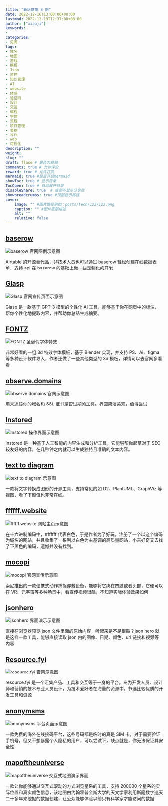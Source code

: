 ```yaml
---
title: "新玩意第 8 期"
date: 2022-12-16T13:00:00+08:00
lastmod: 2022-12-19T12:37:00+08:00
author: ["xiaoji"]
keywords: 
- 
categories: 
- 见闻
tags:
- 域名
- 地图
- 游戏
- 模板
- Json
- 监控
- 知识管理
- AI
- website
- 体感
- 验证码
- 设计
- 交互
- 编程
- 字体
- 流程
- 项目管理
- 表格
- 写作
- web
- 可视化
description: ""
weight:
slug: ""
draft: flase # 是否为草稿
comments: true # 允许评论
reward: true # 允许打赏
mermaid: true #是否开启mermaid
showToc: true # 显示目录
TocOpen: true # 自动展开目录
disableShare: true  # 底部不显示分享栏
showbreadcrumbs: true #顶部显示路径
cover:
    image: "" #图片路径例如：posts/tech/123/123.png
    caption: "" #图片底部描述
    alt: ""
    relative: false
---
```


## [baserow](https://baserow.io/)
![baserow 官网图例示意图](baserow%20%E5%AE%98%E7%BD%91%E5%9B%BE%E4%BE%8B%E7%A4%BA%E6%84%8F%E5%9B%BE.png)

Airtable 的开源替代品，非技术人员也可以通过 baserow 轻松创建在线数据表单，支持 api 在  baserow 的基础上做一些定制化的开发

## [Glasp](https://glasp.co/ai-summary)
![Glasp 官网宣传页面示意图](Glasp%20%E5%AE%98%E7%BD%91%E5%AE%A3%E4%BC%A0%E9%A1%B5%E9%9D%A2%E7%A4%BA%E6%84%8F%E5%9B%BE.png)

Glasp 是一款基于 GPT-3 模型的个性化 AI 工具，能够基于你在网页中的标注，帮你个性化地提取内容，并帮助你总结生成摘要。

## [FONTZ](https://fontz.design/)
![FONTZ 圣诞假字体特效](FONTZ%20%E5%9C%A3%E8%AF%9E%E5%81%87%E5%AD%97%E4%BD%93%E7%89%B9%E6%95%88.png)

非常好看的一组 3d 特效字体模板，基于 Blender 实现，并支持 PS、Ai、figma 等多种设计软件导入，作者还做了一些其他类型的 3d 模板，详情可以去官网多看看

## [observe.domains](https://observe.domains/)
![observe.domains 官网示意图](observe.domains%20%E5%AE%98%E7%BD%91%E7%A4%BA%E6%84%8F%E5%9B%BE.png)

用来追踪你的域名和 SSL 证书是否过期的工具。界面简洁美观，值得尝试

## [Instored](https://instoried.com/)
![Instored 操作界面示意图](Instored%20%E6%93%8D%E4%BD%9C%E7%95%8C%E9%9D%A2%E7%A4%BA%E6%84%8F%E5%9B%BE.png)

Instored 是一种基于人工智能的内容生成和分析工具，它能够帮你起草对于 SEO 较友好的内容，在几秒钟之内就可以生成独特且准确的文本内容。

## [text to diagram](https://text-to-diagram.com/)
![text to diagram 示意图](text%20to%20diagram%20%E7%A4%BA%E6%84%8F%E5%9B%BE.png)

一款将文字转换成图形的开源工具，支持常见的如 D2、PlantUML、GraphViz 等视图，看了下颜值也非常在线。

## [ffffff.website](https://www.ffffff.website/)
![ffffff.website 网站主页示意图](ffffff.website%20%E7%BD%91%E7%AB%99%E4%B8%BB%E9%A1%B5%E7%A4%BA%E6%84%8F%E5%9B%BE.png)

在十六进制编码中，#ffffff 代表白色，于是作者为了好玩，注册了一个以这个编码为域名的网站，并且收集了一系列以白色为主基调的高质量网站，小吉好奇又去找了下黑色的编码，遗憾并没有找到。

## [mocopi](https://www.sony.jp/mocopi)
![mocopi 官网宣传示意图](mocopi%20%E5%AE%98%E7%BD%91%E5%AE%A3%E4%BC%A0%E7%A4%BA%E6%84%8F%E5%9B%BE.png)

索尼推出的一款便携式动作捕捉穿戴设备，能够将它绑在四肢或者头部，它便可以在 VR、元宇宙等多种场景中，看宣传视频很酷，不知道实际体验效果如何

## [jsonhero](https://jsonhero.io/)
![jsonhero 界面演示示意图](jsonhero%20%E7%95%8C%E9%9D%A2%E6%BC%94%E7%A4%BA%E7%A4%BA%E6%84%8F%E5%9B%BE.png)

直接在浏览器预览 json 文件里面的原始内容，听起来是不是很酷？json hero 就是这样一款工具，能够直接读取 json 内的图像、日期、颜色、url 链接和视频等内容

## [Resource.fyi](https://resource.fyi/)
![resource.fyi 官网示意图](resource.fyi%20%E5%AE%98%E7%BD%91%E7%A4%BA%E6%84%8F%E5%9B%BE.png)

resource.fyi 是一个汇集产品、工具和交互等于一身的平台。专为开发人员、设计师和营销的技术专业人员设计，为技术爱好者在海量的资源中，节选比较优质的开发工具和资源

## [anonymsms](https://anonymsms.com/)
![anonymsms 平台页面示意图](anonymsms%20%E5%B9%B3%E5%8F%B0%E9%A1%B5%E9%9D%A2%E7%A4%BA%E6%84%8F%E5%9B%BE.png)

一款免费的海外在线接码平台，这些号码都是临时的真是 SIM 卡，对于需要验证手机号，但又不想暴露个人隐私的用户，可以尝试下，缺点就是，你无法保证其安全性

## [mapoftheuniverse](https://mapoftheuniverse.net/)
![mapoftheuniverse 交互式地图演示界面](mapoftheuniverse%20%E4%BA%A4%E4%BA%92%E5%BC%8F%E5%9C%B0%E5%9B%BE%E6%BC%94%E7%A4%BA%E7%95%8C%E9%9D%A2.png)

一款让你能够通过交互式滚动的方式浏览星系的工具，支持 200000 个星系的实际位置和真实颜色信息，该地图由约翰霍普金斯大学的天文学家利用斯隆数字巡天二十多年来挖掘的数据创建，让公众能够体验以前只有科学家才能访问的数据

